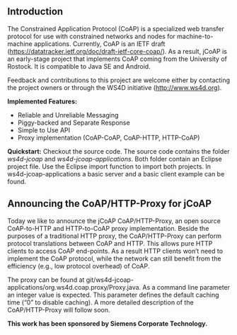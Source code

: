 ## Introduction ##
The Constrained Application Protocol (CoAP) is a specialized web transfer protocol for use with constrained networks and nodes for machine-to-machine applications. Currently, CoAP is an IETF draft (https://datatracker.ietf.org/doc/draft-ietf-core-coap/). As a result, jCoAP is an early-stage project that implements CoAP coming from the University of Rostock. It is compatible to Java SE and Android.

Feedback and contributions to this project are welcome either by contacting the project owners or through the WS4D initiative (http://www.ws4d.org).

**Implemented Features:**
  * Reliable and Unreliable Messaging
  * Piggy-backed and Separate Response
  * Simple to Use API
  * Proxy implementation (CoAP-CoAP, CoAP-HTTP, HTTP-CoAP)

**Quickstart:**
Checkout the source code. The source code contains the folder _ws4d-jcoap_ and _ws4d-jcoap-applications_. Both folder contain an Eclipse project file. Use the Eclipse import function to import both projects. In ws4d-jcoap-applications a basic server and a basic client example can be found.

## Announcing the CoAP/HTTP-Proxy for jCoAP ##

Today we like to announce the jCoAP CoAP/HTTP-Proxy, an open source CoAP-to-HTTP and HTTP-to-CoAP proxy implementation. Beside the purposes of a traditional HTTP proxy, the CoAP/HTTP-Proxy can perform protocol translations between CoAP and HTTP. This allows pure HTTP clients to access CoAP end-points. As a result HTTP clients won’t need to implement the CoAP protocol, while the network can still benefit from the efficiency (e.g., low protocol overhead) of CoAP.

The proxy can be found at git/ws4d-jcoap-applications/org.ws4d.coap.proxy/Proxy.java. As a command line parameter an integer value is expected. This parameter defines the default caching time (“0” to disable caching). A more detailed description of the CoAP/HTTP-Proxy will follow soon.

**This work has been sponsored by Siemens Corporate Technology.**